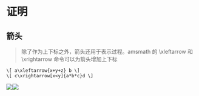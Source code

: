 # 证明

## 箭头

> 除了作为上下标之外，箭头还用于表示过程。amsmath 的 \xleftarrow 和 \xrightarrow 命令可以为箭头增加上下标

```
\[ a\xleftarrow{x+y+z} b \] 
\[ c\xrightarrow[x<y]{a*b*c}d \]
```

![](https://raw.githubusercontent.com/ZanderZhao/images/master/img2019/20191007190504.png)![](https://raw.githubusercontent.com/ZanderZhao/images/master/img2019/20191007190522.png)